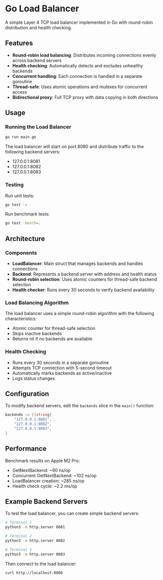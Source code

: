 # Go Load Balancer

A simple Layer 4 TCP load balancer implemented in Go with round-robin distribution and health checking.

## Features

- **Round-robin load balancing**: Distributes incoming connections evenly across backend servers
- **Health checking**: Automatically detects and excludes unhealthy backends
- **Concurrent handling**: Each connection is handled in a separate goroutine
- **Thread-safe**: Uses atomic operations and mutexes for concurrent access
- **Bidirectional proxy**: Full TCP proxy with data copying in both directions

## Usage

### Running the Load Balancer

```bash
go run main.go
```

The load balancer will start on port 8080 and distribute traffic to the following backend servers:
- 127.0.0.1:8081
- 127.0.0.1:8082  
- 127.0.0.1:8083

### Testing

Run unit tests:
```bash
go test -v
```

Run benchmark tests:
```bash
go test -bench=.
```

## Architecture

### Components

- **LoadBalancer**: Main struct that manages backends and handles connections
- **Backend**: Represents a backend server with address and health status
- **Round-robin selection**: Uses atomic counters for thread-safe backend selection
- **Health checker**: Runs every 30 seconds to verify backend availability

### Load Balancing Algorithm

The load balancer uses a simple round-robin algorithm with the following characteristics:
- Atomic counter for thread-safe selection
- Skips inactive backends
- Returns nil if no backends are available

### Health Checking

- Runs every 30 seconds in a separate goroutine
- Attempts TCP connection with 5-second timeout
- Automatically marks backends as active/inactive
- Logs status changes

## Configuration

To modify backend servers, edit the `backends` slice in the `main()` function:

```go
backends := []string{
    "127.0.0.1:8081",
    "127.0.0.1:8082",
    "127.0.0.1:8083",
}
```

## Performance

Benchmark results on Apple M2 Pro:
- GetNextBackend: ~90 ns/op
- Concurrent GetNextBackend: ~102 ns/op
- LoadBalancer creation: ~285 ns/op
- Health check cycle: ~2.2 ms/op

## Example Backend Servers

To test the load balancer, you can create simple backend servers:

```bash
# Terminal 1
python3 -m http.server 8081

# Terminal 2  
python3 -m http.server 8082

# Terminal 3
python3 -m http.server 8083
```

Then connect to the load balancer:
```bash
curl http://localhost:8080
```